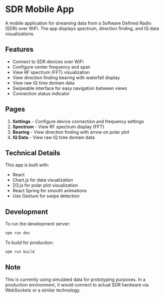 # SDR Mobile App

A mobile application for streaming data from a Software Defined Radio (SDR) over WiFi. The app displays spectrum, direction finding, and IQ data visualizations.

## Features

- Connect to SDR devices over WiFi
- Configure center frequency and span
- View RF spectrum (FFT) visualization
- View direction finding bearing with waterfall display
- View raw IQ time domain data
- Swipeable interface for easy navigation between views
- Connection status indicator

## Pages

1. **Settings** - Configure device connection and frequency settings
2. **Spectrum** - View RF spectrum display (FFT)
3. **Bearing** - View direction finding with arrow on polar plot
4. **IQ Data** - View raw IQ time domain data

## Technical Details

This app is built with:
- React
- Chart.js for data visualization
- D3.js for polar plot visualization
- React Spring for smooth animations
- Use Gesture for swipe detection

## Development

To run the development server:

```bash
npm run dev
```

To build for production:

```bash
npm run build
```

## Note

This is currently using simulated data for prototyping purposes. In a production environment, it would connect to actual SDR hardware via WebSockets or a similar technology.